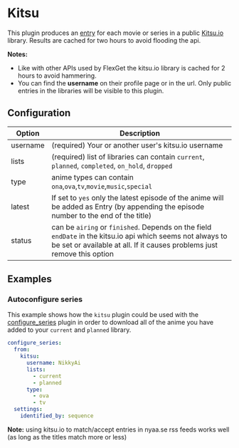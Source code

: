 # Kitsu

This plugin produces an [entry](/Entry) for each movie or series in a public [Kitsu.io](http://www.kitsu.io) library. Results are cached for two hours to avoid flooding the api.

**Notes:** 

 * Like with other APIs used by FlexGet the kitsu.io library is cached for 2 hours to avoid hammering.
 * You can find the **username** on their profile page or in the url. Only public entries in the libraries will be visible to this plugin.

## Configuration

| Option | Description |
| --- | --- |
| username | (required) Your or another user's kitsu.io username |
| lists | (required) list of libraries can contain `current`, `planned`, `completed`, `on_hold`, `dropped` |
| type | anime types can contain `ona`,`ova`,`tv`,`movie`,`music`,`special` |
| latest | If set to `yes` only the latest episode of the anime will be added as Entry (by appending the episode number to the end of the title) |
| status | can be `airing` or `finished`. Depends on the field `endDate` in the kitsu.io api which seems not always to be set or available at all. If it causes problems just remove this option |

## Examples

### Autoconfigure series

This example shows how the `kitsu` plugin could be used with the [configure_series](/Plugins/configure_series) plugin in order to download all of the anime you have added to your `current` and `planned` library.

```yaml
configure_series:
  from:
    kitsu:
      username: NikkyAi
      lists:
        - current
        - planned
      type:
        - ova
        - tv
  settings:
    identified_by: sequence
```

**Note:** using kitsu.io to match/accept entries in nyaa.se rss feeds works well (as long as the titles match more or less)
